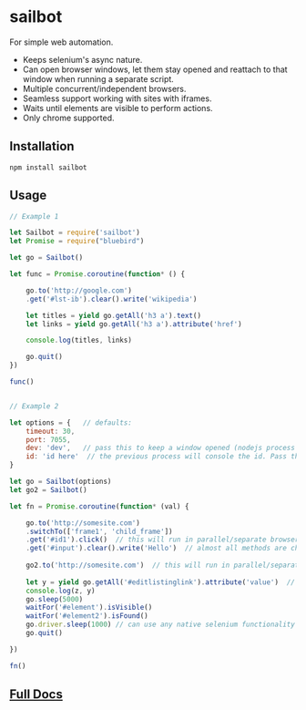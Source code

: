 # sailbot

For simple web automation.

- Keeps selenium's async nature.
- Can open browser windows, let them stay opened and reattach to that window when running a separate script.
- Multiple concurrent/independent browsers.
- Seamless support working with sites with iframes.
- Waits until elements are visible to perform actions.
- Only chrome supported.

## Installation

    npm install sailbot

## Usage

```javascript
// Example 1

let Sailbot = require('sailbot')
let Promise = require("bluebird")

let go = Sailbot()

let func = Promise.coroutine(function* () {

    go.to('http://google.com')
    .get('#lst-ib').clear().write('wikipedia')

    let titles = yield go.getAll('h3 a').text()
    let links = yield go.getAll('h3 a').attribute('href')

    console.log(titles, links)

    go.quit()
})

func()


// Example 2 

let options = {   // defaults:
    timeout: 30, 
    port: 7055,
    dev: 'dev',   // pass this to keep a window opened (nodejs process running).
    id: 'id here'  // the previous process will console the id. Pass this in any new script.
}

let go = Sailbot(options)
let go2 = Sailbot()

let fn = Promise.coroutine(function* (val) {

    go.to('http://somesite.com')
    .switchTo(['frame1', 'child_frame'])
    .get('#id1').click()  // this will run in parallel/separate browser window
    .get('#input').clear().write('Hello')  // almost all methods are chainable
  
    go2.to('http://somesite.com')  // this will run in parallel/separate browser window
    
    let y = yield go.getAll('#editlistinglink').attribute('value')  // returns array
    console.log(z, y)
    go.sleep(5000)
    waitFor('#element').isVisible()
    waitFor('#element2').isFound()
    go.driver.sleep(1000) // can use any native selenium functionality
    go.quit()

})

fn()
```

## [Full Docs](http://rickmed.github.io/sailbot/)

